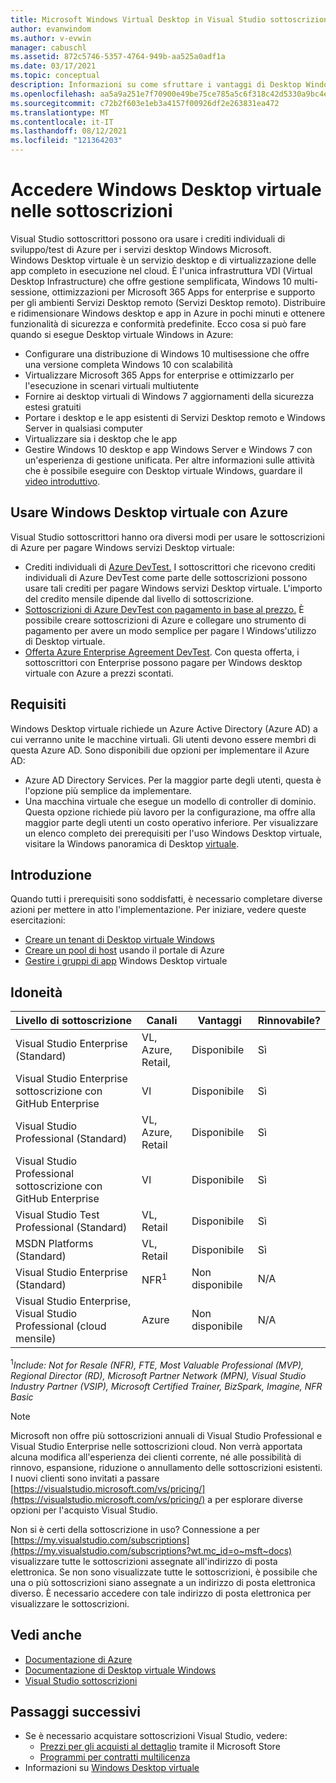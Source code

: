 ```yaml
---
title: Microsoft Windows Virtual Desktop in Visual Studio sottoscrizioni | Microsoft Docs
author: evanwindom
ms.author: v-evwin
manager: cabuschl
ms.assetid: 872c5746-5357-4764-949b-aa525a0adf1a
ms.date: 03/17/2021
ms.topic: conceptual
description: Informazioni su come sfruttare i vantaggi di Desktop Windows Microsoft tramite la sottoscrizione Visual Studio
ms.openlocfilehash: aa5a9a251e7f70900e49be75ce785a5c6f318c42d5330a9bc4e7f91078e91310
ms.sourcegitcommit: c72b2f603e1eb3a4157f00926df2e263831ea472
ms.translationtype: MT
ms.contentlocale: it-IT
ms.lasthandoff: 08/12/2021
ms.locfileid: "121364203"
---
```

# <a name="access-windows-virtual-desktop-in-subscriptions"></a>Accedere Windows Desktop virtuale nelle sottoscrizioni 
Visual Studio sottoscrittori possono ora usare i crediti individuali di sviluppo/test di Azure per i servizi desktop Windows Microsoft.  
Windows Desktop virtuale è un servizio desktop e di virtualizzazione delle app completo in esecuzione nel cloud. È l'unica infrastruttura VDI (Virtual Desktop Infrastructure) che offre gestione semplificata, Windows 10 multi-sessione, ottimizzazioni per Microsoft 365 Apps for enterprise e supporto per gli ambienti Servizi Desktop remoto (Servizi Desktop remoto). Distribuire e ridimensionare Windows desktop e app in Azure in pochi minuti e ottenere funzionalità di sicurezza e conformità predefinite.
Ecco cosa si può fare quando si esegue Desktop virtuale Windows in Azure:
- Configurare una distribuzione di Windows 10 multisessione che offre una versione completa Windows 10 con scalabilità
- Virtualizzare Microsoft 365 Apps for enterprise e ottimizzarlo per l'esecuzione in scenari virtuali multiutente
- Fornire ai desktop virtuali di Windows 7 aggiornamenti della sicurezza estesi gratuiti
- Portare i desktop e le app esistenti di Servizi Desktop remoto e Windows Server in qualsiasi computer
- Virtualizzare sia i desktop che le app
- Gestire Windows 10 desktop e app Windows Server e Windows 7 con un'esperienza di gestione unificata. Per altre informazioni sulle attività che è possibile eseguire con Desktop virtuale Windows, guardare il [video introduttivo](/azure/virtual-desktop/overview).

## <a name="use-windows-virtual-desktop-with-azure"></a>Usare Windows Desktop virtuale con Azure 
Visual Studio sottoscrittori hanno ora diversi modi per usare le sottoscrizioni di Azure per pagare Windows servizi Desktop virtuale:
- Crediti individuali di [Azure DevTest.](vs-azure.md)  I sottoscrittori che ricevono crediti individuali di Azure DevTest come parte delle sottoscrizioni possono usare tali crediti per pagare Windows servizi Desktop virtuale.  L'importo del credito mensile dipende dal livello di sottoscrizione.
- [Sottoscrizioni di Azure DevTest con pagamento in base al prezzo.](vs-azure-payg.md)  È possibile creare sottoscrizioni di Azure e collegare uno strumento di pagamento per avere un modo semplice per pagare l Windows'utilizzo di Desktop virtuale. 
- [Offerta Azure Enterprise Agreement DevTest](azure-ea-devtest.md).  Con questa offerta, i sottoscrittori con Enterprise possono pagare per Windows desktop virtuale con Azure a prezzi scontati. 

## <a name="requirements"></a>Requisiti
Windows Desktop virtuale richiede un Azure Active Directory (Azure AD) a cui verranno unite le macchine virtuali.  Gli utenti devono essere membri di questa Azure AD.  Sono disponibili due opzioni per implementare il Azure AD:
- Azure AD Directory Services.  Per la maggior parte degli utenti, questa è l'opzione più semplice da implementare.
- Una macchina virtuale che esegue un modello di controller di dominio.  Questa opzione richiede più lavoro per la configurazione, ma offre alla maggior parte degli utenti un costo operativo inferiore.
Per visualizzare un elenco completo dei prerequisiti per l'uso Windows Desktop virtuale, visitare la Windows panoramica di Desktop [virtuale](/azure/virtual-desktop/overview#requirements). 

## <a name="get-started"></a>Introduzione 
Quando tutti i prerequisiti sono soddisfatti, è necessario completare diverse azioni per mettere in atto l'implementazione.  Per iniziare, vedere queste esercitazioni:
- [Creare un tenant di Desktop virtuale Windows](/azure/virtual-desktop/virtual-desktop-fall-2019/tenant-setup-azure-active-directory)
- [Creare un pool di host](/azure/virtual-desktop/create-host-pools-azure-marketplace) usando il portale di Azure
- [Gestire i gruppi di app](/azure/virtual-desktop/manage-app-groups) Windows Desktop virtuale

## <a name="eligibility"></a>Idoneità
| Livello di sottoscrizione                                                 |     Canali                                            | Vantaggi                                                          | Rinnovabile?    |
|--------------------------------------------------------------------|---------------------------------------------------------|------------------------------------------------------------------|---------------|
| Visual Studio Enterprise (Standard)   | VL, Azure, Retail, | Disponibile|  Sì          |
| Visual Studio Enterprise sottoscrizione con GitHub Enterprise  | Vl | Disponibile|  Sì          |
| Visual Studio Professional (Standard) | VL, Azure, Retail                                       | Disponibile                                                             |  Sì             |
| Visual Studio Professional sottoscrizione con GitHub Enterprise | Vl                                       | Disponibile                                        |  Sì           |
| Visual Studio Test Professional (Standard)                         | VL, Retail                                              | Disponibile|  Sì          |
| MSDN Platforms (Standard)                                          | VL, Retail                                              | Disponibile                                         |  Sì          |
| Visual Studio Enterprise (Standard)  | NFR<sup>1</sup> |Non disponibile  | N/A |
| Visual Studio Enterprise, Visual Studio Professional (cloud mensile) | Azure | Non disponibile | N/A |

<sup>1</sup>*Include: Not for Resale (NFR), FTE, Most Valuable Professional (MVP), Regional Director (RD), Microsoft Partner Network (MPN), Visual Studio Industry Partner (VSIP), Microsoft Certified Trainer, BizSpark, Imagine, NFR Basic*  

> [!NOTE]
> Microsoft non offre più sottoscrizioni annuali di Visual Studio Professional e Visual Studio Enterprise nelle sottoscrizioni cloud. Non verrà apportata alcuna modifica all'esperienza dei clienti corrente, né alle possibilità di rinnovo, espansione, riduzione o annullamento delle sottoscrizioni esistenti. I nuovi clienti sono invitati a passare [https://visualstudio.microsoft.com/vs/pricing/](https://visualstudio.microsoft.com/vs/pricing/) a per esplorare diverse opzioni per l'acquisto Visual Studio.

Non si è certi della sottoscrizione in uso?  Connessione a per [https://my.visualstudio.com/subscriptions](https://my.visualstudio.com/subscriptions?wt.mc_id=o~msft~docs) visualizzare tutte le sottoscrizioni assegnate all'indirizzo di posta elettronica. Se non sono visualizzate tutte le sottoscrizioni, è possibile che una o più sottoscrizioni siano assegnate a un indirizzo di posta elettronica diverso.  È necessario accedere con tale indirizzo di posta elettronica per visualizzare le sottoscrizioni.

## <a name="see-also"></a>Vedi anche
- [Documentazione di Azure](/azure/)
- [Documentazione di Desktop virtuale Windows](/azure/virtual-desktop/)
- [Visual Studio sottoscrizioni](https://my.visualstudio.com/gethelp)

## <a name="next-steps"></a>Passaggi successivi
-   Se è necessario acquistare sottoscrizioni Visual Studio, vedere:
     - [Prezzi per gli acquisti al dettaglio](https://visualstudio.microsoft.com/vs/pricing/) tramite il Microsoft Store
     - [Programmi per contratti multilicenza](https://www.microsoft.com/licensing/default)
-   Informazioni su [Windows Desktop virtuale](/azure/virtual-desktop/overview)